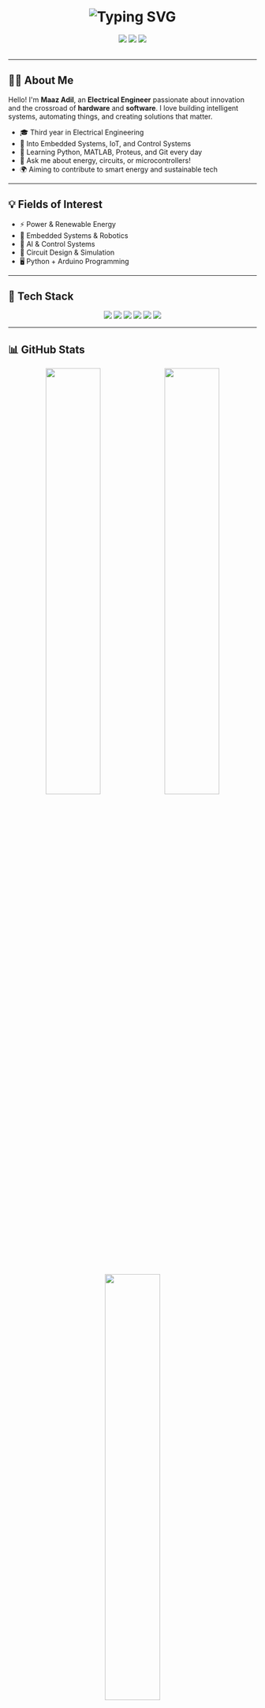 <h1 align="center">
  <img src="https://readme-typing-svg.herokuapp.com/?center=true&vCenter=true&multiline=true&lines=Hi,+I'm+Maaz+Adil;Electrical+Engineer+|+Tech+Enthusiast;Welcome+to+my+GitHub+profile!&font=Fira+Code&size=28&pause=1000&color=00F7FF" alt="Typing SVG" />
</h1>


<div align="center">
  <img src="https://img.shields.io/badge/Electrical%20Engineer-Tech-blue?style=for-the-badge&logo=google" />
  <img src="https://img.shields.io/badge/Open%20Source-Contributor-blueviolet?style=for-the-badge&logo=github" />
  <img src="https://img.shields.io/badge/Always%20Learning-💡-yellow?style=for-the-badge" />
</div>

<br />

---

## 🧑‍💼 About Me

Hello! I'm **Maaz Adil**, an **Electrical Engineer** passionate about innovation and the crossroad of **hardware** and **software**. I love building intelligent systems, automating things, and creating solutions that matter.

- 🎓 Third year in Electrical Engineering
- 🤖 Into Embedded Systems, IoT, and Control Systems
- 🌱 Learning Python, MATLAB, Proteus, and Git every day
- 💬 Ask me about energy, circuits, or microcontrollers!
- 🌍 Aiming to contribute to smart energy and sustainable tech

---

## 💡 Fields of Interest
- ⚡ Power & Renewable Energy
- 🤖 Embedded Systems & Robotics
- 🧠 AI & Control Systems
- 🔧 Circuit Design & Simulation
- 🖥️ Python + Arduino Programming

---
## 🧰 Tech Stack
<div align="center"> <img src="https://img.shields.io/badge/C-00599C?style=for-the-badge&logo=c&logoColor=white" /> <img src="https://img.shields.io/badge/Python-3776AB?style=for-the-badge&logo=python&logoColor=white" /> <img src="https://img.shields.io/badge/Arduino-00979D?style=for-the-badge&logo=arduino&logoColor=white" /> <img src="https://img.shields.io/badge/MATLAB-0076A8?style=for-the-badge&logo=mathworks&logoColor=white" /> <img src="https://img.shields.io/badge/Proteus-002F6C?style=for-the-badge&logoColor=white" /> <img src="https://img.shields.io/badge/Git-F05032?style=for-the-badge&logo=git&logoColor=white" /> </div>

---

##  📊 GitHub Stats
<div align="center"> <img src="https://github-readme-stats.vercel.app/api?username=maazadil&theme=tokyonight&show_icons=true&hide_border=true&border_radius=10" width="47%" /> <img src="https://github-readme-streak-stats.herokuapp.com?user=maazadil&theme=tokyonight&hide_border=true&border_radius=10" width="47%" /> </div> <div align="center"> <img src="https://github-readme-stats.vercel.app/api/top-langs/?username=maazadil&layout=compact&theme=tokyonight&hide_border=true&border_radius=10" width="47%" /> </div>

---

##  🤝 Connect With Me
<div align="center"> <a href="mailto:youremail@example.com"><img src="https://img.shields.io/badge/Email-D14836?style=for-the-badge&logo=gmail&logoColor=white"/></a> <a href="https://linkedin.com/in/yourusername"><img src="https://img.shields.io/badge/LinkedIn-blue?style=for-the-badge&logo=linkedin&logoColor=white" /></a> <a href="https://github.com/maazadil"><img src="https://img.shields.io/badge/GitHub-100000?style=for-the-badge&logo=github&logoColor=white" /></a> </div>

---

# 🧠 Fun Fact
"Great engineers aren't born, they're built — circuit by circuit, bug by bug."
